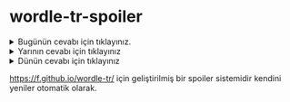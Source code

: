 # wordle-tr-spoiler

<details>
  <summary>Bugünün cevabı için tıklayınız.</summary>
  <br>
    <b> kaçık </b>
</details>

<details>
  <summary>Yarının cevabı için tıklayınız</summary>
  <br>
   <b> pembe </b>
</details>

<details>
  <summary>Dünün cevabı için tıklayınız </summary>
  <br>
  <b> tesis </b>
</details>

https://f.github.io/wordle-tr/ için geliştirilmiş bir spoiler sistemidir kendini yeniler otomatik olarak.

